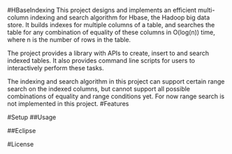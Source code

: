 #HBaseIndexing
This project designs and implements an efficient multi-column indexing and search algorithm for Hbase, the Hadoop big data store. It builds indexes for multiple columns of a table, and searches the table for any combination of equality of these columns in O(log(n)) time, where n is the number of rows in the table.

The project provides a library with APIs to create, insert to and search indexed tables. It also provides command line scripts for users to interactively perform these tasks.

The indexing and search algorithm in this project can support certain range search on the indexed columns, but cannot support all possible combinations of equality and range conditions yet. For now range search is not implemented in this project.
#Features

#Setup
##Usage

##Eclipse

#License

